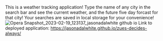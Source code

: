 This is a weather tracking application!
Type the name of any city in the search bar and see the current weather, and the future five day forcast for that city!
Your searches are saved in local storage for your convenience!
![Opera Snapshot_2023-02-19_123137_jasonadalwhite github io](https://user-images.githubusercontent.com/97865978/219964655-c2a7225d-779d-407d-83b7-694ce82e5a32.png)
Link to deployed application: https://jasonadalwhite.github.io/zues-decides-always/
